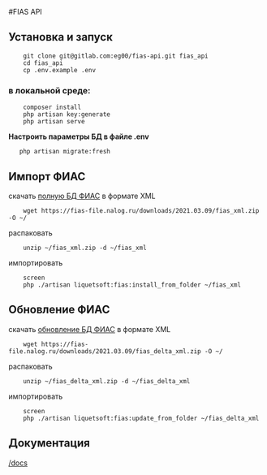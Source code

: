#FIAS API

## Установка и запуск
```shell
    git clone git@gitlab.com:eg00/fias-api.git fias_api
    cd fias_api
    cp .env.example .env
```
### в локальной среде:

```shell
    composer install
    php artisan key:generate
    php artisan serve
```
**Настроить параметры БД в файле .env**

```shell
   php artisan migrate:fresh
```

## Импорт ФИАС

скачать [полную БД ФИАС](https://fias.nalog.ru/Updates) в формате XML
```shell
    wget https://fias-file.nalog.ru/downloads/2021.03.09/fias_xml.zip -O ~/
```
распаковать
```shell
    unzip ~/fias_xml.zip -d ~/fias_xml
```

импортировать
```shell
    screen
    php ./artisan liquetsoft:fias:install_from_folder ~/fias_xml
```

## Обновление ФИАС

скачать [обновление БД ФИАС](https://fias.nalog.ru/Updates) в формате XML
```shell
    wget https://fias-file.nalog.ru/downloads/2021.03.09/fias_delta_xml.zip -O ~/
```
распаковать
```shell
    unzip ~/fias_delta_xml.zip -d ~/fias_delta_xml
```

импортировать
```shell
    screen
    php ./artisan liquetsoft:fias:update_from_folder ~/fias_delta_xml
```

## Документация
[/docs](<url> "/docs")
